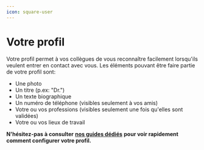 ```yaml
---
icon: square-user
---
```


# Votre profil

Votre profil permet à vos collègues de vous reconnaître facilement lorsqu'ils veulent entrer en contact avec vous. Les éléments pouvant être faire partie de votre profil sont:

* Une photo
* Un titre (p.ex: "Dr.")
* Un texte biographique
* Un numéro de téléphone (visibles seulement à vos amis)
* Votre ou vos professions (visibles seulement une fois qu'elles sont validées)
* Votre ou vos lieux de travail

**N'hésitez-pas à consulter** [**nos guides dédiés**](https://braver-1.gitbook.io/braver/training/pour-les-professionnels/gestion-du-profil) **pour voir rapidement comment configurer votre profil.**
